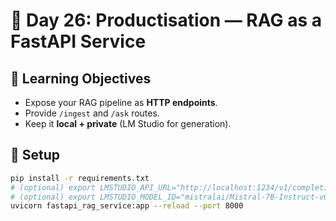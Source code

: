 # 🧩 Day 26: Productisation — RAG as a FastAPI Service

## 🎯 Learning Objectives
- Expose your RAG pipeline as **HTTP endpoints**.
- Provide `/ingest` and `/ask` routes.
- Keep it **local + private** (LM Studio for generation).

## 🔧 Setup
```bash
pip install -r requirements.txt
# (optional) export LMSTUDIO_API_URL="http://localhost:1234/v1/completions"
# (optional) export LMSTUDIO_MODEL_ID="mistralai/Mistral-7B-Instruct-v0.1"
uvicorn fastapi_rag_service:app --reload --port 8000
